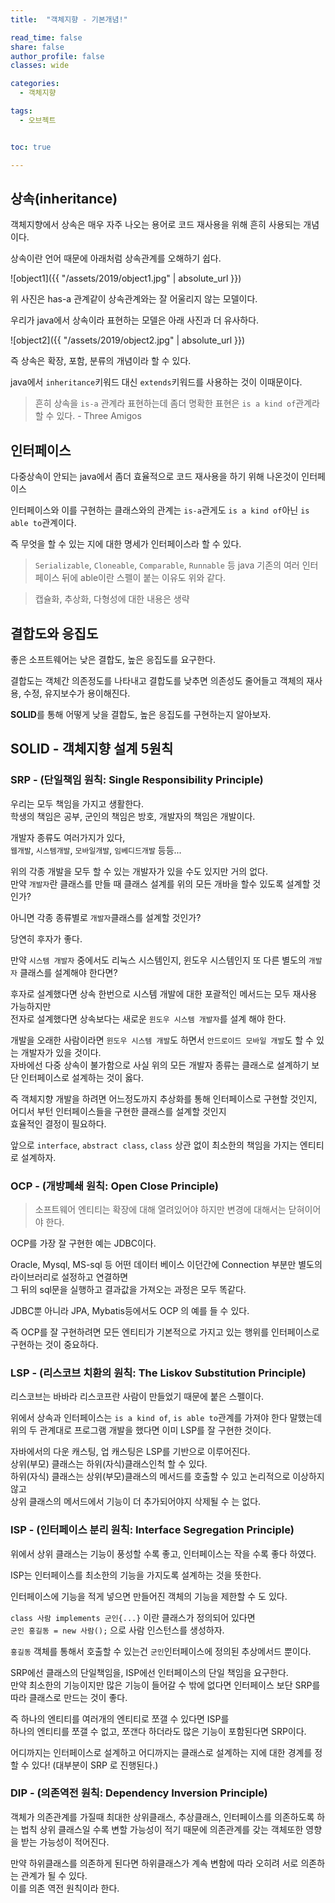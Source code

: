 ```yaml
---
title:  "객체지향 - 기본개념!"

read_time: false
share: false
author_profile: false
classes: wide

categories:
  - 객체지향

tags:
  - 오브젝트


toc: true

---
```


## 상속(inheritance)

객체지향에서 상속은 매우 자주 나오는 용어로 코드 재사용을 위해 흔히 사용되는 개념이다.  

상속이란 언어 때문에 아래처럼 상속관계를 오해하기 쉽다.  

![object1]({{ "/assets/2019/object1.jpg" | absolute_url }})  

위 사진은 has-a 관계같이 상속관계와는 잘 어울리지 않는 모델이다.  

우리가 java에서 상속이라 표현하는 모델은 아래 사진과 더 유사하다.  

![object2]({{ "/assets/2019/object2.jpg" | absolute_url }})  

즉 상속은 확장, 포함, 분류의 개념이라 할 수 있다.  

java에서 `inheritance`키워드 대신 `extends`키워드를 사용하는 것이 이때문이다.  

> 흔히 상속을 `is-a` 관계라 표현하는데 좀더 명확한 표현은 `is a kind of`관계라 할 수 있다.  - Three Amigos

## 인터페이스  

다중상속이 안되는 java에서 좀더 효율적으로 코드 재사용을 하기 위해 나온것이 인터페이스  

인터페이스와 이를 구현하는 클래스와의 관계는 `is-a`관게도 `is a kind of`아닌 `is able to`관계이다.  

즉 무엇을 할 수 있는 지에 대한 명세가 인터페이스라 할 수 있다.  

> `Serializable`, `Cloneable`, `Comparable`, `Runnable` 등 java 기존의 여러 인터페이스 뒤에 able이란 스펠이 붙는 이유도 위와 같다.  

> 캡슐화, 추상화, 다형성에 대한 내용은 생략



## 결합도와 응집도

좋은 소프트웨어는 낮은 결합도, 높은 응집도를 요구한다.  

결합도는 객체간 의존정도를 나타내고 결합도를 낮추면 의존성도 줄어들고 객체의 재사용, 수정, 유지보수가 용이해진다.  

**SOLID**를 통해 어떻게 낮을 결합도, 높은 응집도를 구현하는지 알아보자.  

## SOLID - 객체지향 설계 5원칙

### SRP - (단일책임 원칙: Single Responsibility Principle)

우리는 모두 책임을 가지고 생활한다.  
학생의 책임은 공부, 군인의 책임은 방호, 개발자의 책임은 개발이다.  

개발자 종류도 여러가지가 있다,  
`웹개발`, `시스템개발`, `모바일개발`, `임베디드개발` 등등...

위의 각종 개발을 모두 할 수 있는 개발자가 있을 수도 있지만 거의 없다.  
만약 `개발자`란 클래스를 만들 때 클래스 설계를 위의 모든 개바을 할수 있도록 설계할 것인가?  

아니면 각종 종류별로 `개발자`클래스를 설계할 것인가?  

당연히 후자가 좋다.  

만약 `시스템 개발자` 중에서도 리눅스 시스템인지, 윈도우 시스템인지 또 다른 별도의 `개발자` 클래스를 설계해야 한다면?  

후자로 설계했다면 상속 한번으로 시스템 개발에 대한 포괄적인 메서드는 모두 재사용 가능하지만  
전자로 설계했다면 상속보다는 새로운 `윈도우 시스템 개발자`를 설계 해야 한다.  

개발을 오래한 사람이라면 `윈도우 시스템 개발`도 하면서 `안드로이드 모바일 개발`도 할 수 있는 개발자가 있을 것이다.  
자바에선 다중 상속이 불가함으로 사실 위의 모든 개발자 종류는 클래스로 설계하기 보단 인터페이스로 설계하는 것이 옳다.  

즉 객체지향 개발을 하려면 어느정도까지 추상화를 통해 인터페이스로 구현할 것인지,  
어디서 부턴 인터페이스들을 구현한 클래스를 설계할 것인지  
효율적인 결정이 필요하다.  

앞으로 `interface`, `abstract class`, `class` 상관 없이 최소한의 책임을 가지는 엔티티로 설계하자.  

### OCP - (개방폐쇄 원칙: Open Close Principle)


> 소프트웨어 엔티티는 확장에 대해 열려있어야 하지만 변경에 대해서는 닫혀이어야 한다.  

OCP를 가장 잘 구현한 예는 JDBC이다.  

Oracle, Mysql, MS-sql 등 어떤 데이터 베이스 이던간에 Connection 부분만 별도의 라이브러리로 설정하고 연결하면  
그 뒤의 sql문을 실행하고 결과값을 가져오는 과정은 모두 똑같다.  

JDBC뿐 아니라 JPA, Mybatis등에서도 OCP 의 예를 들 수 있다.  

즉 OCP를 잘 구현하려면 모든 엔티티가 기본적으로 가지고 있는 행위를 인터페이스로 구현하는 것이 중요하다.  

### LSP - (리스코브 치환의 원칙: The Liskov Substitution Principle)

리스코브는 바바라 리스코프란 사람이 만들었기 때문에 붙은 스펠이다.  

위에서 상속과 인터페이스는 `is a kind of`, `is able to`관계를 가져야 한다 말했는데  
위의 두 관계대로 프로그램 개발을 했다면 이미 LSP를 잘 구현한 것이다.  

자바에서의 다운 캐스팅, 업 캐스팅은 LSP를 기반으로 이루어진다.  
상위(부모) 클래스는 하위(자식)클래스인척 할 수 있다.  
하위(자식) 클래스는 상위(부모)클래스의 메서드를 호출할 수 있고 논리적으로 이상하지 않고  
상위 클래스의 메서드에서 기능이 더 추가되어야지 삭제될 수 는 없다.  

### ISP - (인터페이스 분리 원칙: Interface Segregation Principle)

위에서 상위 클래스는 기능이 풍성할 수록 좋고, 인터페이스는 작을 수록 좋다 하였다.  

ISP는 인터페이스를 최소한의 기능을 가지도록 설계하는 것을 뜻한다.  

인터페이스에 기능을 적게 넣으면 만들어진 객체의 기능을 제한할 수 도 있다.  

`class 사람 implements 군인{...}` 이란 클래스가 정의되어 있다면  
`군인 홍길동 = new 사람();` 으로 사람 인스턴스를 생성하자.  

`홍길동` 객체를 통해서 호출할 수 있는건 `군인`인터페이스에 정의된 추상메서드 뿐이다.  

SRP에선 클래스의 단일책임을, ISP에선 인터페이스의 단일 책임을 요구한다.  
만약 최소한의 기능이지만 많은 기능이 들어갈 수 밖에 없다면 인터페이스 보단 SRP를 따라 클래스로 만드는 것이 좋다.

즉 하나의 엔티티를 여러개의 엔티티로 쪼갤 수 있다면 ISP를  
하나의 엔티티를 쪼갤 수 없고, 쪼갠다 하더라도 많은 기능이 포함된다면 SRP이다.  

어디까지는 인터페이스로 설계하고 어디까지는 클래스로 설계하는 지에 대한 경계를 정할 수 있다!
(대부분이 SRP 로 진행된다.)

### DIP - (의존역전 원칙: Dependency Inversion Principle)

객체가 의존관계를 가질때 최대한 상위클래스, 추상클래스, 인터페이스를 의존하도록 하는 법칙
상위 클래스일 수록 변할 가능성이 적기 때문에 의존관계를 갖는 객체또한 영향을 받는 가능성이 적어진다.  

만약 하위클래스를 의존하게 된다면 하위클래스가 계속 변함에 따라 오히려 서로 의존하는 관계가 될 수 있다.  
이를 의존 역전 원칙이라 한다.  


